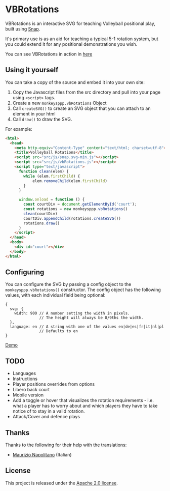 # VBRotations

VBRotations is an interactive SVG for teaching Volleyball positional play, built using [Snap](http://snapsvg.io).

It's primary use is as an aid for teaching a typical 5-1 rotation system, but you could extend it for any positional demonstrations you wish.

You can see VBRotations in action in [here](https://monkeysppp.github.io/VBRotations)

## Using it yourself

You can take a copy of the source and embed it into your own site:

1. Copy the Javascript files from the src directory and pull into your page using `<script>` tags.
2. Create a new `monkeysppp.vbRotations` Object
3. Call `createSVG()` to create an SVG object that you can attach to an element in your html
4. Call `draw()` to draw the SVG.

For example:

```html
<html>
  <head>
    <meta http-equiv="Content-Type" content="text/html; charset=utf-8">
    <title>Volleyball Rotations</title>
    <script src="src/js/snap.svg-min.js"></script>
    <script src="src/js/vbRotations.js"></script>
    <script type="text/javascript">
      function clean(elem) {
        while (elem.firstChild) {
            elem.removeChild(elem.firstChild)
        }
      }

      window.onload = function () {
        const courtDiv = document.getElementById('court');
        const rotations = new monkeysppp.vbRotations()
        clean(courtDiv)
        courtDiv.appendChild(rotations.createSVG())
        rotations.draw()
      }
    </script>
  </head>
  <body>
    <div id="court"></div>
  </body>
</html>
```

## Configuring

You can configure the SVG by passing a config object to the `monkeysppp.vbRotations()` constructor.  The config object has the following values, with each individual field being optional:

```
{
  svg: {
    width: 900 // A number setting the width in pixels.
               // The height will always be 8/9ths the width.
  },
  language: en // A string with one of the values en|de|es|fr|it|nl|pl
               // Defaults to en
}
```

[Demo](/Rotations.html)

## TODO

- Languages
- Instructions
- Player positions overrides from options
- Libero back court
- Mobile version
- Add a toggle or hover that visualizes the rotation requirements - i.e. what a player has to worry about and which players they have to take notice of to stay in a valid rotation.
- Attack/Cover and defence plays

## Thanks

Thanks to the following for their help with the translations:

- [Maurizio Napolitano](https://github.com/napo) (Italian)

## License

This project is released under the [Apache 2.0 license](./LICENSE.md).
